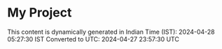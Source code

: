 # My Project

This content is dynamically generated in Indian Time (IST): 2024-04-28 05:27:30 IST
Converted to UTC: 2024-04-27 23:57:30 UTC
